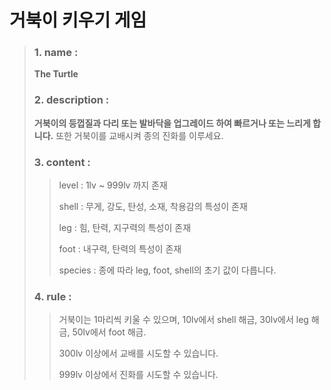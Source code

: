 거북이 키우기 게임
=================

> ### 1. name :
> **The Turtle**
>
> ### 2. description :
> **거북이의 등껍질과 다리 또는 발바닥을 업그레이드 하여 빠르거나 또는 느리게 합니다.** 또한 거북이를 교배시켜 종의 진화를 이루세요.
>
> ### 3. content :
>   > level : 1lv ~ 999lv 까지 존재
>   > 
>   > shell : 무게, 강도, 탄성, 소재, 착용감의 특성이 존재
>   > 
>   > leg : 힘, 탄력, 지구력의 특성이 존재
>   > 
>   > foot : 내구력, 탄력의 특성이 존재
>   >
>   > species : 종에 따라 leg, foot, shell의 초기 값이 다릅니다.
>   >
> ### 4. rule :
>   > 거북이는 1마리씩 키울 수 있으며, 10lv에서 shell 해금, 30lv에서 leg 해금, 50lv에서 foot 해금.
>   > 
>   > 300lv 이상에서 교배를 시도할 수 있습니다.
>   > 
>   > 999lv 이상에서 진화를 시도할 수 있습니다.
>   >
>   > 
